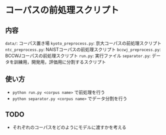 # コーパスの前処理スクリプト

## 内容
`data/`: コーパス置き場
`kyoto_preprocess.py`: 京大コーパスの前処理スクリプト
`ntc_preprocess.py`: NAISTコーパスの前処理スクリプト
`bccwj_preprocess.py`: BCCWJコーパスの前処理スクリプト
`run.py`: 実行ファイル
`separator.py`: データを訓練用，開発用，評価用に分割するスクリプト

## 使い方
- `python run.py <corpus name>` で前処理を行う
- `python separator.py <corpus name>` でデータ分割を行う

## TODO
- それぞれのコーパスをどのようにモデルに渡すかを考える
